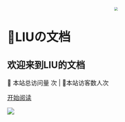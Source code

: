 <div align="center"> <img src="https://tupian.clotliu.com/公众号HelloCoder.png"/  style="zoom:50%;"> </div>

#  📖LIUの文档

## 欢迎来到LIU的文档

<span id="busuanzi_container_site_pv">
👀    本站总访问量 <span id="busuanzi_value_site_pv"><i class="fa fa-spinner fa-spin"></i></span>次
</span>| 🐒本站访客数<span id="busuanzi_value_site_uv"><i class="fa fa-spinner fa-spin"></i></span>人次

[开始阅读](docs/zh-cn/README.md)

<!--封面-->

![](https://blockchainlittlebook.com/images/blbcover.gif)


